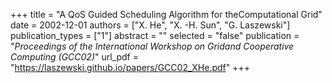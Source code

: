 +++
title = "A QoS Guided Scheduling Algorithm for theComputational Grid"
date = 2002-12-01
authors = ["X. He", "X. -H. Sun", "G. Laszewski"]
publication_types = ["1"]
abstract = ""
selected = "false"
publication = "*Proceedings of the International Workshop on Gridand Cooperative Computing (GCC02)*"
url_pdf = "https://laszewski.github.io/papers/GCC02_XHe.pdf"
+++

